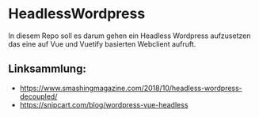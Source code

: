 # HeadlessWordpress

In diesem Repo soll es darum gehen ein Headless Wordpress aufzusetzen das eine auf Vue und Vuetify basierten Webclient aufruft.

## Linksammlung:
* https://www.smashingmagazine.com/2018/10/headless-wordpress-decoupled/
* https://snipcart.com/blog/wordpress-vue-headless
